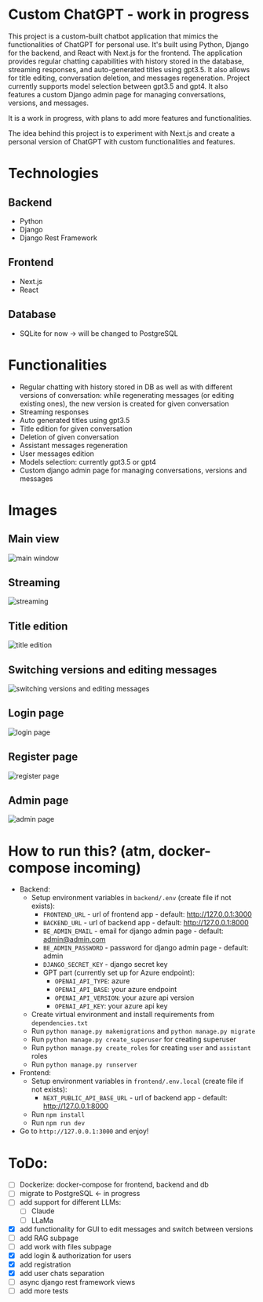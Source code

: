 # Custom ChatGPT - work in progress

This project is a custom-built chatbot application that mimics the functionalities of ChatGPT for personal use. It's built using Python, Django for the backend, and React with Next.js for the frontend. The application provides regular chatting capabilities with history stored in the database, streaming responses, and auto-generated titles using gpt3.5. It also allows for title editing, conversation deletion, and messages regeneration. Project currently supports model selection between gpt3.5 and gpt4. It also features a custom Django admin page for managing conversations, versions, and messages.

It is a work in progress, with plans to add more features and functionalities.

The idea behind this project is to experiment with Next.js and create a personal version of ChatGPT with custom functionalities and features.


# Technologies

## Backend
- Python
- Django
- Django Rest Framework

## Frontend
- Next.js
- React

## Database
- SQLite for now -> will be changed to PostgreSQL

# Functionalities

- Regular chatting with history stored in DB as well as with different versions of conversation: while regenerating messages (or editing existing ones), the new version is created for given conversation
- Streaming responses
- Auto generated titles using gpt3.5
- Title edition for given conversation
- Deletion of given conversation
- Assistant messages regeneration
- User messages edition
- Models selection: currently gpt3.5 or gpt4
- Custom django admin page for managing conversations, versions and messages

# Images
## Main view
![main window](images/main_chat.png)
## Streaming
![streaming](images/streaming.png)
## Title edition
![title edition](images/edit_chat.png)
## Switching versions and editing messages
![switching versions and editing messages](images/switching_versions_editing.png)
## Login page
![login page](images/login.png)
## Register page
![register page](images/register.png)
## Admin page
![admin page](images/admin.png)

# How to run this? (atm, docker-compose incoming)
- Backend:
  - Setup environment variables in `backend/.env` (create file if not exists):
    - `FRONTEND_URL` - url of frontend app - default: http://127.0.0.1:3000
    - `BACKEND_URL` - url of backend app - default: http://127.0.0.1:8000
    - `BE_ADMIN_EMAIL` - email for django admin page - default: admin@admin.com
    - `BE_ADMIN_PASSWORD` - password for django admin page - default: admin
    - `DJANGO_SECRET_KEY` - django secret key
    - GPT part (currently set up for Azure endpoint):
      - `OPENAI_API_TYPE`: azure
      - `OPENAI_API_BASE`: your azure endpoint
      - `OPENAI_API_VERSION`: your azure api version
      - `OPENAI_API_KEY`: your azure api key
  - Create virtual environment and install requirements from `dependencies.txt`
  - Run `python manage.py makemigrations` and `python manage.py migrate`
  - Run `python manage.py create_superuser` for creating superuser
  - Run `python manage.py create_roles` for creating `user` and `assistant` roles
  - Run `python manage.py runserver`
- Frontend:
  - Setup environment variables in `frontend/.env.local` (create file if not exists):
    - `NEXT_PUBLIC_API_BASE_URL` - url of backend app - default: http://127.0.0.1:8000
  - Run `npm install`
  - Run `npm run dev`
- Go to `http://127.0.0.1:3000` and enjoy!

# ToDo:
- [ ] Dockerize: docker-compose for frontend, backend and db
- [ ] migrate to PostgreSQL <- in progress
- [ ] add support for different LLMs:
  - [ ] Claude
  - [ ] LLaMa
- [x] add functionality for GUI to edit messages and switch between versions
- [ ] add RAG subpage
- [ ] add work with files subpage
- [x] add login & authorization for users
- [x] add registration
- [x] add user chats separation
- [ ] async django rest framework views
- [ ] add more tests
